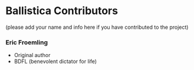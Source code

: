 # Ballistica Contributors
(please add your name and info here if you have contributed to the project)

### Eric Froemling
- Original author
- BDFL (benevolent dictator for life)
  

